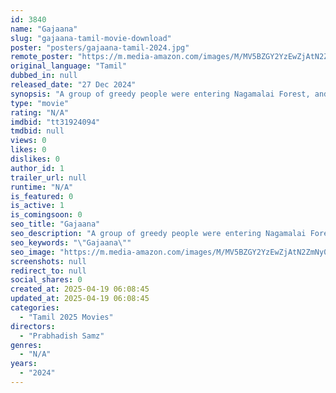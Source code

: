 ```yaml
---
id: 3840
name: "Gajaana"
slug: "gajaana-tamil-movie-download"
poster: "posters/gajaana-tamil-2024.jpg"
remote_poster: "https://m.media-amazon.com/images/M/MV5BZGY2YzEwZjAtN2ZmNy00Njg1LThlYTgtOGVlZTZmNmM5NjRjXkEyXkFqcGc@._V1_SX300.jpg"
original_language: "Tamil"
dubbed_in: null
released_date: "27 Dec 2024"
synopsis: "A group of greedy people were entering Nagamalai Forest, and unexpectedly, the people died in a mysterious way. How did they find the solution and escape from the forest?"
type: "movie"
rating: "N/A"
imdbid: "tt31924094"
tmdbid: null
views: 0
likes: 0
dislikes: 0
author_id: 1
trailer_url: null
runtime: "N/A"
is_featured: 0
is_active: 1
is_comingsoon: 0
seo_title: "Gajaana"
seo_description: "A group of greedy people were entering Nagamalai Forest, and unexpectedly, the people died in a mysterious way. How did they find the solution and escape from the forest?"
seo_keywords: "\"Gajaana\""
seo_image: "https://m.media-amazon.com/images/M/MV5BZGY2YzEwZjAtN2ZmNy00Njg1LThlYTgtOGVlZTZmNmM5NjRjXkEyXkFqcGc@._V1_SX300.jpg"
screenshots: null
redirect_to: null
social_shares: 0
created_at: 2025-04-19 06:08:45
updated_at: 2025-04-19 06:08:45
categories:
  - "Tamil 2025 Movies"
directors:
  - "Prabhadish Samz"
genres:
  - "N/A"
years:
  - "2024"
---
```

